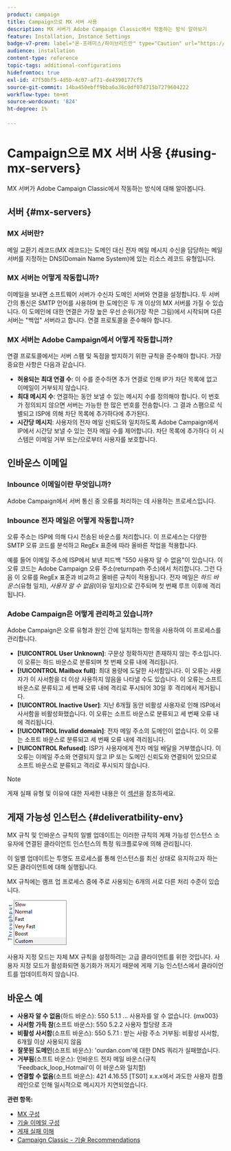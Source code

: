 ```yaml
---
product: campaign
title: Campaign으로 MX 서버 사용
description: MX 서버가 Adobe Campaign Classic에서 작동하는 방식 알아보기
feature: Installation, Instance Settings
badge-v7-prem: label="온-프레미스/하이브리드만" type="Caution" url="https://experienceleague.adobe.com/docs/campaign-classic/using/installing-campaign-classic/architecture-and-hosting-models/hosting-models-lp/hosting-models.html?lang=ko" tooltip="온-프레미스 및 하이브리드 배포에만 적용"
audience: installation
content-type: reference
topic-tags: additional-configurations
hidefromtoc: true
exl-id: 47f50bf5-4d5b-4c07-af71-de4390177cf5
source-git-commit: 14ba450ebff9bba6a36c0df07d715b7279604222
workflow-type: tm+mt
source-wordcount: '824'
ht-degree: 1%

---
```


# Campaign으로 MX 서버 사용 {#using-mx-servers}



MX 서버가 Adobe Campaign Classic에서 작동하는 방식에 대해 알아봅니다.

## 서버 {#mx-servers}

### MX 서버란?

메일 교환기 레코드(MX 레코드)는 도메인 대신 전자 메일 메시지 수신을 담당하는 메일 서버를 지정하는 DNS(Domain Name System)에 있는 리소스 레코드 유형입니다.

### MX 서버는 어떻게 작동합니까?

이메일을 보내면 소프트웨어 서버가 수신자 도메인 서버와 연결을 설정합니다. 두 서버 간의 통신은 SMTP 언어를 사용하며 한 도메인은 두 개 이상의 MX 서버를 가질 수 있습니다. 이 도메인에 대한 연결은 가장 높은 우선 순위(가장 작은 그림)에서 시작되며 다른 서버는 &quot;백업&quot; 서버라고 합니다. 연결 프로토콜을 준수해야 합니다.

### MX 서버는 Adobe Campaign에서 어떻게 작동합니까?

연결 프로토콜에서는 서버 스팸 및 독점을 방지하기 위한 규칙을 준수해야 합니다. 가장 중요한 사항은 다음과 같습니다.

* **허용되는 최대 연결 수**: 이 수를 준수하면 추가 연결로 인해 IP가 차단 목록에 없고 이메일이 거부되지 않습니다.
* **최대 메시지 수**: 연결하는 동안 보낼 수 있는 메시지 수를 정의해야 합니다. 이 번호가 정의되지 않으면 서버는 가능한 한 많은 번호를 전송합니다. 그 결과 스팸으로 식별되고 ISP에 의해 차단 목록에 추가하다에 추가된다.
* **시간당 메시지**: 사용자의 전자 메일 신뢰도와 일치하도록 Adobe Campaign에서 IP에서 시간당 보낼 수 있는 전자 메일 수를 제어합니다. 차단 목록에 추가하다 이 시스템은 이메일 거부 또는/으로부터 사용자를 보호합니다.

## 인바운스 이메일

### Inbounce 이메일이란 무엇입니까?

Adobe Campaign에서 서버 통신 중 오류를 처리하는 데 사용하는 프로세스입니다.

### Inbounce 전자 메일은 어떻게 작동합니까?

오류 주소는 ISP에 의해 다시 전송된 바운스를 처리합니다. 이 프로세스는 다양한 SMTP 오류 코드를 분석하고 RegEx 표준에 따라 올바른 작업을 적용합니다.

예를 들어 이메일 주소에 ISP에서 보낸 피드백 &quot;550 사용자 알 수 없음&quot;이 있습니다. 이 오류 코드는 Adobe Campaign 오류 주소(returnpath 주소)에서 처리합니다. 그런 다음 이 오류를 RegEx 표준과 비교하고 올바른 규칙이 적용됩니다. 전자 메일은 *하드 바운스*(유형 일치), *사용자 알 수 없음*(이유 일치)으로 간주되며 첫 번째 루프 이후에 격리됩니다.

### Adobe Campaign은 어떻게 관리하고 있습니까?

Adobe Campaign은 오류 유형과 원인 간에 일치하는 항목을 사용하여 이 프로세스를 관리합니다.

* **[!UICONTROL User Unknown]**: 구문상 정확하지만 존재하지 않는 주소입니다. 이 오류는 하드 바운스로 분류되며 첫 번째 오류 내에 격리됩니다.
* **[!UICONTROL Mailbox full]**: 최대 용량에 도달한 사서함입니다. 이 오류는 사용자가 이 사서함을 더 이상 사용하지 않음을 나타낼 수도 있습니다. 이 오류는 소프트 바운스로 분류되고 세 번째 오류 내에 격리로 푸시되어 30일 후 격리에서 제거됩니다.
* **[!UICONTROL Inactive User]**: 지난 6개월 동안 비활성 사용자로 인해 ISP에서 사서함을 비활성화했습니다. 이 오류는 소프트 바운스로 분류되고 세 번째 오류 내에 격리됩니다.
* **[!UICONTROL Invalid domain]**: 전자 메일 주소의 도메인이 없습니다. 이 오류는 소프트 바운스로 분류되고 세 번째 오류 내에 격리됩니다.
* **[!UICONTROL Refused]**: ISP가 사용자에게 전자 메일 배달을 거부했습니다. 이 오류는 이메일 주소와 연결되지 않고 IP 또는 도메인 신뢰도와 연결되어 있으므로 소프트 바운스로 분류되고 격리로 푸시되지 않습니다.

>[!NOTE]
>
>게재 실패 유형 및 이유에 대한 자세한 내용은 이 [섹션](../../delivery/using/understanding-delivery-failures.md#delivery-failure-types-and-reasons)을 참조하세요.

## 게재 가능성 인스턴스 {#deliveratbility-env}

MX 규칙 및 인바운스 규칙의 일별 업데이트는 이러한 규칙의 게재 가능성 인스턴스 소유자에 연결된 클라이언트 인스턴스의 특정 워크플로우에 의해 관리됩니다.

이 일별 업데이트는 투명도 프로세스를 통해 인스턴스를 최신 상태로 유지하고자 하는 모든 클라이언트에 대해 실행됩니다.

MX 규칙에는 램프 업 프로세스 중에 주로 사용되는 6개의 서로 다른 처리 수준이 있습니다.

![](assets/mx-rules-throughput.png)

사용자 지정 모드는 자체 MX 규칙을 설정하려는 고급 클라이언트를 위한 것입니다. 사용자 지정 모드가 활성화되면 동기화가 꺼지기 때문에 게재 기능 인스턴스에서 클라이언트를 업데이트하지 않습니다.

## 바운스 예

* **사용자 알 수 없음**(하드 바운스): 550 5.1.1 ... 사용자를 알 수 없습니다. {mx003}
* **사서함 가득 참**(소프트 바운스): 550 5.2.2 사용자 할당량 초과
* **비활성 사서함**(소프트 바운스): 550 5.7.1 : 받는 사람 주소 거부됨: 비활성 사서함, 6개월 이상 사용되지 않음
* **잘못된 도메인**(소프트 바운스): &#39;ourdan.com&#39;에 대한 DNS 쿼리가 실패했습니다.
* **거부됨**(소프트 바운스): 인바운드 전자 메일 바운스(규칙 &#39;Feedback_loop_Hotmail&#39;이 이 바운스와 일치함)
* **연결할 수 없음**(소프트 바운스): 421 4.16.55 [TS01] x.x.x에서 과도한 사용자 컴플레인으로 인해 일시적으로 메시지가 지연되었습니다.

**관련 항목:**
* [MX 구성](../../installation/using/email-deliverability.md#mx-configuration)
* [기술 이메일 구성](../../installation/using/email-deliverability.md)
* [게재 실패 이해](../../delivery/using/understanding-delivery-failures.md)
* [Campaign Classic - 기술 Recommendations](https://experienceleague.adobe.com/docs/deliverability-learn/deliverability-best-practice-guide/additional-resources/campaign/acc-technical-recommendations.html)
